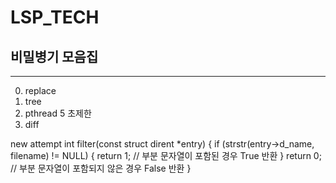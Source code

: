 # LSP_TECH
## 비밀병기 모음집
---
0. replace
0. tree
0. pthread 5 초제한
0. diff

new attempt
int filter(const struct dirent *entry) {
    if (strstr(entry->d_name, filename) != NULL) {
        return 1; // 부분 문자열이 포함된 경우 True 반환
    }
    return 0; // 부분 문자열이 포함되지 않은 경우 False 반환
}
